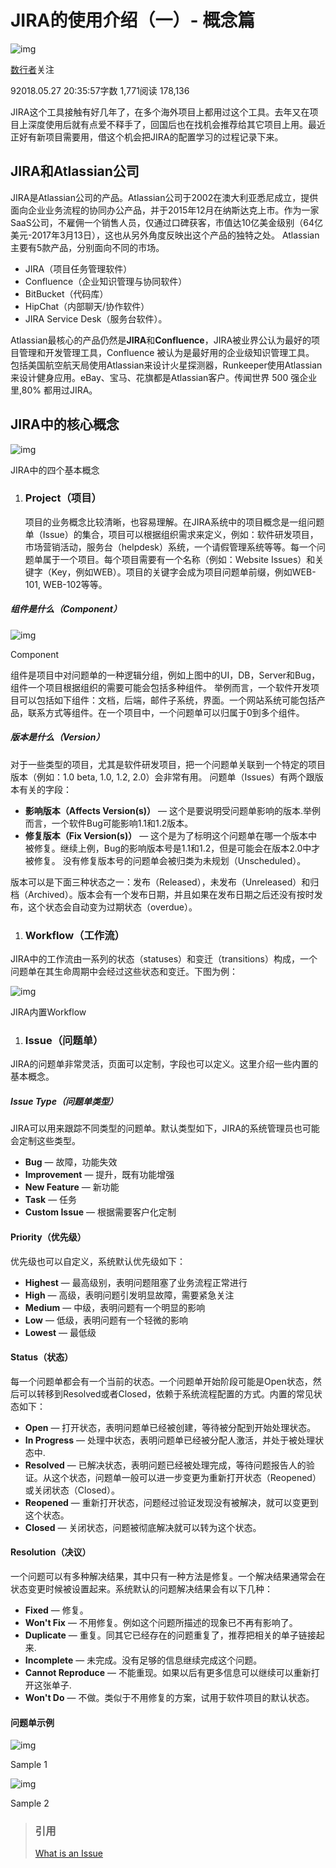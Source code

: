 # JIRA的使用介绍（一）- 概念篇

![img](https://upload.jianshu.io/users/upload_avatars/8906859/41d1b9be-acae-4d6f-9621-2038d6b2754c.jpg?imageMogr2/auto-orient/strip|imageView2/1/w/96/h/96/format/webp)

[数行者](https://www.jianshu.com/u/9dd427d9ad94)关注

92018.05.27 20:35:57字数 1,771阅读 178,136

JIRA这个工具接触有好几年了，在多个海外项目上都用过这个工具。去年又在项目上深度使用后就有点爱不释手了，回国后也在找机会推荐给其它项目上用。最近正好有新项目需要用，借这个机会把JIRA的配置学习的过程记录下来。

## JIRA和Atlassian公司

JIRA是Atlassian公司的产品。Atlassian公司于2002在澳大利亚悉尼成立，提供面向企业业务流程的协同办公产品，并于2015年12月在纳斯达克上市。作为一家SaaS公司，不雇佣一个销售人员，仅通过口碑获客，市值达10亿美金级别（64亿美元-2017年3月13日），这也从另外角度反映出这个产品的独特之处。
Atlassian主要有5款产品，分别面向不同的市场。

- JIRA（项目任务管理软件）
- Confluence（企业知识管理与协同软件）
- BitBucket（代码库）
- HipChat（内部聊天/协作软件）
- JIRA Service Desk（服务台软件）。

Atlassian最核心的产品仍然是**JIRA**和**Confluence**，JIRA被业界公认为最好的项目管理和开发管理工具，Confluence 被认为是最好用的企业级知识管理工具。
包括美国航空航天局使用Atlassian来设计火星探测器，Runkeeper使用Atlassian来设计健身应用。eBay、宝马、花旗都是Atlassian客户。传闻世界 500 强企业里,80% 都用过JIRA。

## JIRA中的核心概念



![img](https://upload-images.jianshu.io/upload_images/8906859-564096e2aa559ecd.png?imageMogr2/auto-orient/strip|imageView2/2/w/518/format/webp)

JIRA中的四个基本概念

1. ### Project（项目）

   项目的业务概念比较清晰，也容易理解。在JIRA系统中的项目概念是一组问题单（Issue）的集合，项目可以根据组织需求来定义，例如：软件研发项目，市场营销活动，服务台（helpdesk）系统，一个请假管理系统等等。每一个问题单属于一个项目。每个项目需要有一个名称（例如：Website Issues）和关键字（Key，例如WEB）。项目的关键字会成为项目问题单前缀，例如WEB-101, WEB-102等等。

##### 组件是什么（Component）



![img](https://upload-images.jianshu.io/upload_images/8906859-fc3b1e8a5669a816.png?imageMogr2/auto-orient/strip|imageView2/2/w/604/format/webp)

Component

组件是项目中对问题单的一种逻辑分组，例如上图中的UI，DB，Server和Bug，组件一个项目根据组织的需要可能会包括多种组件。
举例而言，一个软件开发项目可以包括如下组件：文档，后端，邮件子系统，界面。一个网站系统可能包括产品，联系方式等组件。在一个项目中，一个问题单可以归属于0到多个组件。

##### 版本是什么（Version）

对于一些类型的项目，尤其是软件研发项目，把一个问题单关联到一个特定的项目版本（例如：1.0 beta, 1.0, 1.2, 2.0）会非常有用。
问题单（Issues）有两个跟版本有关的字段：

- **影响版本（Affects Version(s)）** — 这个是要说明受问题单影响的版本.举例而言，一个软件Bug可能影响1.1和1.2版本。
- **修复版本（Fix Version(s)）** — 这个是为了标明这个问题单在哪一个版本中被修复。继续上例，Bug的影响版本号是1.1和1.2，但是可能会在版本2.0中才被修复。 没有修复版本号的问题单会被归类为未规划（Unscheduled）。

版本可以是下面三种状态之一：发布（Released），未发布（Unreleased）和归档（Archived）。版本会有一个发布日期，并且如果在发布日期之后还没有按时发布，这个状态会自动变为过期状态（overdue）。

1. ### Workflow（工作流）





JIRA中的工作流由一系列的状态（statuses）和变迁（transitions）构成，一个问题单在其生命周期中会经过这些状态和变迁。下图为例：



![img](https://upload-images.jianshu.io/upload_images/8906859-30dad61b527324d2.png?imageMogr2/auto-orient/strip|imageView2/2/w/1179/format/webp)

JIRA内置Workflow

1. ### Issue（问题单）

JIRA的问题单非常灵活，页面可以定制，字段也可以定义。这里介绍一些内置的基本概念。

##### Issue Type（问题单类型）

JIRA可以用来跟踪不同类型的问题单。默认类型如下，JIRA的系统管理员也可能会定制这些类型。

- **Bug** — 故障，功能失效
- **Improvement** — 提升，既有功能增强
- **New Feature** — 新功能
- **Task** — 任务
- **Custom Issue** — 根据需要客户化定制

#### Priority（优先级）

优先级也可以自定义，系统默认优先级如下：

- **Highest** — 最高级别，表明问题阻塞了业务流程正常进行
- **High** — 高级，表明问题引发明显故障，需要紧急关注
- **Medium** — 中级，表明问题有一个明显的影响
- **Low** — 低级，表明问题有一个轻微的影响
- **Lowest** — 最低级

#### Status（状态）

每一个问题单都会有一个当前的状态。一个问题单开始阶段可能是Open状态，然后可以转移到Resolved或者Closed，依赖于系统流程配置的方式。内置的常见状态如下：

- **Open** — 打开状态，表明问题单已经被创建，等待被分配到开始处理状态。
- **In Progress** — 处理中状态，表明问题单已经被分配人激活，并处于被处理状态中.
- **Resolved** — 已解决状态，表明问题已经被处理完成，等待问题报告人的验证。从这个状态，问题单一般可以进一步变更为重新打开状态（Reopened）或关闭状态（Closed）。
- **Reopened** — 重新打开状态，问题经过验证发现没有被解决，就可以变更到这个状态。
- **Closed** — 关闭状态，问题被彻底解决就可以转为这个状态。

#### Resolution（决议）

一个问题可以有多种解决结果，其中只有一种方法是修复。一个解决结果通常会在状态变更时候被设置起来。系统默认的问题解决结果会有以下几种：

- **Fixed** — 修复。
- **Won't Fix** — 不用修复。例如这个问题所描述的现象已不再有影响了。
- **Duplicate** — 重复。同其它已经存在的问题重复了，推荐把相关的单子链接起来.
- **Incomplete** — 未完成。没有足够的信息继续完成这个问题。
- **Cannot Reproduce** — 不能重现。如果以后有更多信息可以继续可以重新打开这张单子.
- **Won't Do** — 不做。类似于不用修复的方案，试用于软件项目的默认状态。

#### 问题单示例



![img](https://upload-images.jianshu.io/upload_images/8906859-22edf57db1545050.png?imageMogr2/auto-orient/strip|imageView2/2/w/1200/format/webp)

Sample 1



![img](https://upload-images.jianshu.io/upload_images/8906859-8ee0bdb32b64e96d.png?imageMogr2/auto-orient/strip|imageView2/2/w/1200/format/webp)

Sample 2

> ### 引用
>
> [What is an Issue](https://links.jianshu.com/go?to=https%3A%2F%2Fconfluence.atlassian.com%2Fjira064%2Fwhat-is-an-issue-720416138.html)